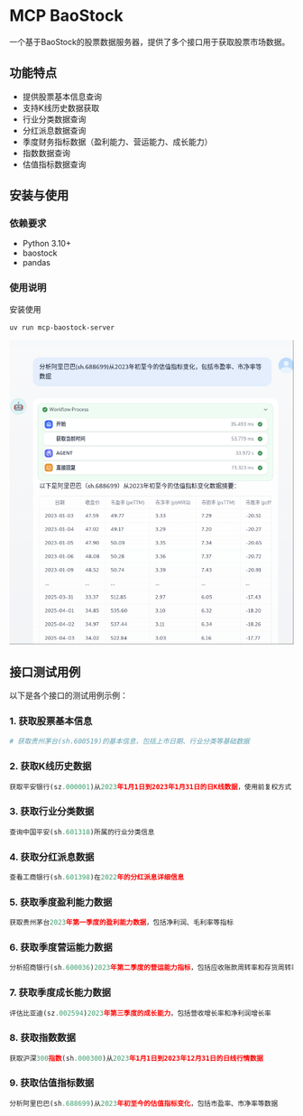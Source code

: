 # MCP BaoStock

一个基于BaoStock的股票数据服务器，提供了多个接口用于获取股票市场数据。

## 功能特点

- 提供股票基本信息查询
- 支持K线历史数据获取
- 行业分类数据查询
- 分红派息数据查询
- 季度财务指标数据（盈利能力、营运能力、成长能力）
- 指数数据查询
- 估值指标数据查询

## 安装与使用

### 依赖要求

- Python 3.10+
- baostock
- pandas

### 使用说明

安装使用
```bash
uv run mcp-baostock-server
```

![](./assets/demo.png)

## 接口测试用例

以下是各个接口的测试用例示例：

### 1. 获取股票基本信息
```python
# 获取贵州茅台(sh.600519)的基本信息，包括上市日期、行业分类等基础数据
```

### 2. 获取K线历史数据
```python
获取平安银行(sz.000001)从2023年1月1日到2023年1月31日的日K线数据，使用前复权方式
```

### 3. 获取行业分类数据
```python
查询中国平安(sh.601318)所属的行业分类信息
```

### 4. 获取分红派息数据
```python
查看工商银行(sh.601398)在2022年的分红派息详细信息
```

### 5. 获取季度盈利能力数据
```python
获取贵州茅台2023年第一季度的盈利能力数据，包括净利润、毛利率等指标
```

### 6. 获取季度营运能力数据
```python
分析招商银行(sh.600036)2023年第二季度的营运能力指标，包括应收账款周转率和存货周转率
```

### 7. 获取季度成长能力数据
```python
评估比亚迪(sz.002594)2023年第三季度的成长能力，包括营收增长率和净利润增长率
```

### 8. 获取指数数据
```python
获取沪深300指数(sh.000300)从2023年1月1日到2023年12月31日的日线行情数据
```

### 9. 获取估值指标数据
```python
分析阿里巴巴(sh.688699)从2023年初至今的估值指标变化，包括市盈率、市净率等数据
```
